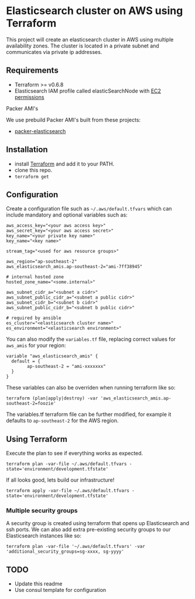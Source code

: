 Elasticsearch cluster on AWS using Terraform
=============

This project will create an elasticsearch cluster in AWS using multiple availability zones. The cluster is located in a private subnet and communicates via private ip addresses.

## Requirements

* Terraform >= v0.6.8
* Elasticsearch IAM profile called elasticSearchNode with [EC2 permissions](https://github.com/elastic/elasticsearch-cloud-aws#recommended-ec2-permissions)

Packer AMI's

We use prebuild Packer AMI's built from these projects:

* [packer-elasticsearch](https://github.com/nadnerb/packer-elastic-search)

## Installation

* install [Terraform](https://www.terraform.io/) and add it to your PATH.
* clone this repo.
* `terraform get`

## Configuration

Create a configuration file such as `~/.aws/default.tfvars` which can include mandatory and optional variables such as:

```
aws_access_key="<your aws access key>"
aws_secret_key="<your aws access secret>"
key_name="<your private key name>"
key_name="<key name>"

stream_tag="<used for aws resource groups>"

aws_region="ap-southeast-2"
aws_elasticsearch_amis.ap-southeast-2="ami-7ff38945"

# internal hosted zone
hosted_zone_name="<some.internal>"

aws_subnet_cidr_a="<subnet a cidr>"
aws_subnet_public_cidr_a="<subnet a public cidr>"
aws_subnet_cidr_b="<subnet b cidr>"
aws_subnet_public_cidr_b="<subnet b public cidr>"

# required by ansible
es_cluster="<elasticsearch cluster name>"
es_environment="<elasticsearch environment>"
```

You can also modify the `variables.tf` file, replacing correct values for `aws_amis` for your region:

```
variable "aws_elasticsearch_amis" {
  default = {
		ap-southeast-2 = "ami-xxxxxxx"
  }
}
```

These variables can also be overriden when running terraform like so:

```
terraform (plan|apply|destroy) -var 'aws_elasticsearch_amis.ap-southeast-2=foozie'
```

The variables.tf terraform file can be further modified, for example it defaults to `ap-southeast-2` for the AWS region.

## Using Terraform

Execute the plan to see if everything works as expected.

```
terraform plan -var-file ~/.aws/default.tfvars -state='environment/development.tfstate'
```

If all looks good, lets build our infrastructure!

```
terraform apply -var-file ~/.aws/default.tfvars -state='environment/development.tfstate'
```

### Multiple security groups

A security group is created using terraform that opens up Elasticsearch and ssh ports. We can also add extra pre-existing security groups to our Elasticsearch instances like so:

```
terraform plan -var-file '~/.aws/default.tfvars' -var 'additional_security_groups=sg-xxxx, sg-yyyy'
```

## TODO

* Update this readme
* Use consul template for configuration

